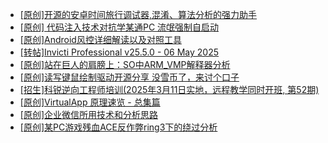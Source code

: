 + [[原创]开源的安卓时间旅行调试器,混淆、算法分析的强力助手](https://bbs.kanxue.com/thread-286457.htm)
+ [[原创] 代码注入技术对抗学某通PC 流氓强制自启动](https://bbs.kanxue.com/thread-286770.htm)
+ [[原创]Android风控详细解读以及对照工具](https://bbs.kanxue.com/thread-286120.htm)
+ [[转帖]Invicti Professional v25.5.0 - 06 May 2025](https://bbs.kanxue.com/thread-286771.htm)
+ [[原创]站在巨人的肩膀上：SO中ARM_VMP解释器分析](https://bbs.kanxue.com/thread-286451.htm)
+ [[原创]读写键鼠绘制驱动开源分享 没雪币了，来讨个口子](https://bbs.kanxue.com/thread-286756.htm)
+ [[招生]科锐逆向工程师培训(2025年3月11日实地，远程教学同时开班, 第52期)](https://bbs.kanxue.com/thread-51839.htm)
+ [[原创]VirtualApp 原理速览 - 总集篇](https://bbs.kanxue.com/thread-286728.htm)
+ [[原创]企业微信所用技术和分析思路](https://bbs.kanxue.com/thread-267779.htm)
+ [[原创]某PC游戏残血ACE反作弊ring3下的绕过分析](https://bbs.kanxue.com/thread-284667.htm)
